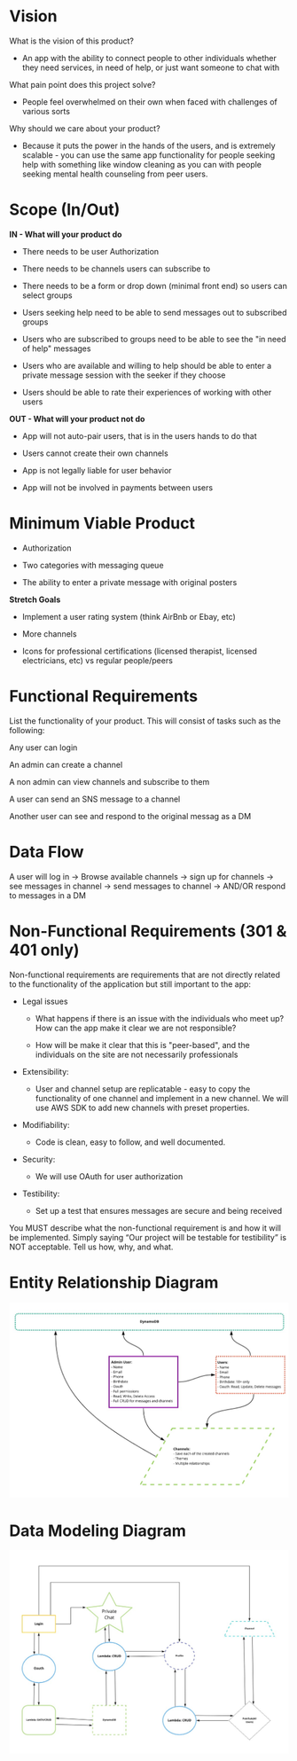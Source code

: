 # Vision

What is the vision of this product?

- An app with the ability to connect people to other individuals whether they need services, in need of help, or just want someone to chat with

What pain point does this project solve?

- People feel overwhelmed on their own when faced with challenges of various sorts

Why should we care about your product?

- Because it puts the power in the hands of the users, and is extremely scalable - you can use the same app functionality for people seeking help with something like window cleaning as you can with people seeking mental health counseling from peer users.

# Scope (In/Out)

**IN - What will your product do**

- There needs to be user Authorization

- There needs to be channels users can subscribe to

- There needs to be a form or drop down (minimal front end) so users can select groups

- Users seeking help need to be able to send messages out to subscribed groups

- Users who are subscribed to groups need to be able to see the "in need of help" messages

- Users who are available and willing to help should be able to enter a private message session with the seeker if they choose

- Users should be able to rate their experiences of working with other users

**OUT - What will your product not do**

- App will not auto-pair users, that is in the users hands to do that

- Users cannot create their own channels

- App is not legally liable for user behavior

- App will not be involved in payments between users

# Minimum Viable Product

- Authorization

- Two categories with messaging queue

- The ability to enter a private message with original posters

**Stretch Goals**

- Implement a user rating system (think AirBnb or Ebay, etc)

- More channels

- Icons for professional certifications (licensed therapist, licensed electricians, etc) vs regular people/peers


# Functional Requirements

List the functionality of your product. This will consist of tasks such as the following:

Any user can login

An admin can create a channel

A non admin can view channels and subscribe to them

A user can send an SNS message to a channel

Another user can see and respond to the original messag as a DM

# Data Flow

A user will log in -> Browse available channels -> sign up for channels -> see messages in channel -> send messages to channel -> AND/OR respond to messages in a DM

# Non-Functional Requirements (301 & 401 only)

Non-functional requirements are requirements that are not directly related to the functionality of the application but still important to the app:

- Legal issues

    - What happens if there is an issue with the individuals who meet up? How can the app make it clear we are not responsible?

    - How will be make it clear that this is "peer-based", and the individuals on the site are not necessarily professionals

- Extensibility:

  - User and channel setup are replicatable - easy to copy the functionality of one channel and implement in a new channel. We will use AWS SDK to add new channels with preset properties.

- Modifiability:

  - Code is clean, easy to follow, and well documented.

- Security:

  - We will use OAuth for user authorization

- Testibility:

  - Set up a test that ensures messages are secure and being received

You MUST describe what the non-functional requirement is and how it will be implemented. Simply saying “Our project will be testable for testibility” is NOT acceptable. Tell us how, why, and what.

# Entity Relationship Diagram

![Link](Assets/Entity_Relationship_Diagram.jpg)

# Data Modeling Diagram

![Link](Assets/Domain_Modeling_1.jpg)